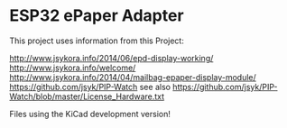 ESP32 ePaper Adapter
===========================

This project uses information from this Project:

http://www.jsykora.info/2014/06/epd-display-working/
http://www.jsykora.info/welcome/
http://www.jsykora.info/2014/04/mailbag-epaper-display-module/
https://github.com/jsyk/PIP-Watch
see also https://github.com/jsyk/PIP-Watch/blob/master/License_Hardware.txt

Files using the KiCad development version!
